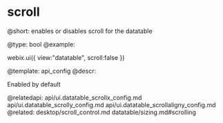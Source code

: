 scroll
=============


@short:
	enables or disables scroll for the datatable

@type: bool
@example:

webix.ui({
    view:"datatable",
    scroll:false
})


@template:	api_config
@descr:


Enabled by default

@relatedapi:
	api/ui.datatable_scrollx_config.md
    api/ui.datatable_scrolly_config.md
    api/ui.datatable_scrollaligny_config.md
@related:
	desktop/scroll_control.md
	datatable/sizing.md#scrolling